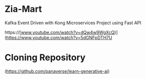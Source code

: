 # Zia-Mart
Kafka Event Driven with Kong Microservices Project using Fast API

https://[www.youtube.com/watch?v=dQw4w9WgXcQ)](https://www.youtube.com/watch?v=5dGNFpDTH7U

# Cloning Repository
(https://github.com/panaverse/learn-generative-ai)

